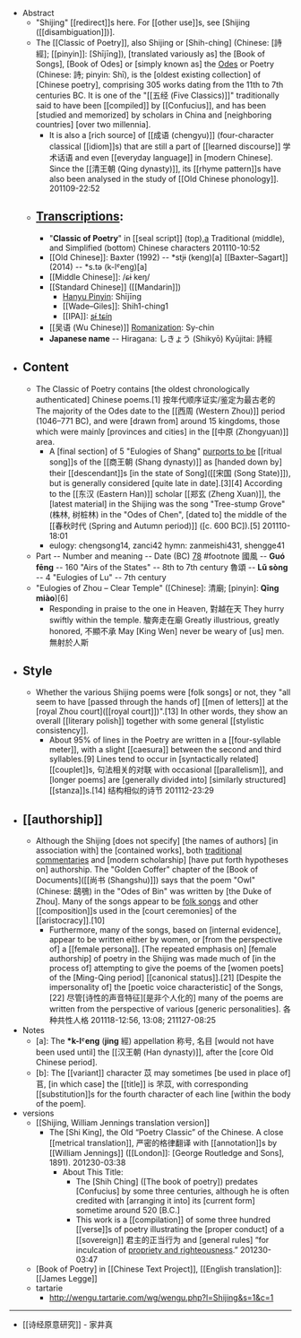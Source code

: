 - Abstract
    - "Shijing" [[redirect]]s here. For [[other use]]s, see [Shijing ([[disambiguation]])].
    - The [[Classic of Poetry]], also Shijing or [Shih-ching] (Chinese: [詩經]; [[pinyin]]: [Shījīng]), [translated variously as] the [Book of Songs], [Book of Odes] or [simply known as] the [Odes]([[ode]]) or Poetry (Chinese: 詩; pinyin: Shī), is the [oldest existing collection] of [Chinese poetry], comprising 305 works dating from the 11th to 7th centuries BC. It is one of the "[[五经 (Five Classics)]]" traditionally said to have been [[compiled]] by [[Confucius]], and has been [studied and memorized] by scholars in China and [neighboring countries] [over two millennia]. 
        - It is also a [rich source] of [[成语 (chengyu)]] (four-character classical [[idiom]]s) that are still a part of [[learned discourse]] 学术话语 and even [[everyday language]] in [modern Chinese]. Since the [[清王朝 (Qing dynasty)]], its [[rhyme pattern]]s have also been analysed in the study of [[Old Chinese phonology]].
201109-22:52
    - ## [Transcriptions]([[transcription]]): 
        - "__Classic of Poetry__" in [[seal script]] (top),[a](https://en.wikipedia.org/wiki/Classic_of_Poetry#cite_note-appellation-1) Traditional (middle), and Simplified (bottom) Chinese characters
201110-10:52 
        - [[Old Chinese]]: Baxter (1992) -- *stjɨ (keng)[a]
[[Baxter–Sagart]] (2014) -- *s.tə (k-lˤeng)[a]
        - [[Middle Chinese]]: /ɕɨ keŋ/
        - [[Standard Chinese]] ([[Mandarin]])
            - [Hanyu Pinyin]([[pinyin]]): Shījīng
            - [[Wade–Giles]]: Shih1-ching1
            - [[IPA]]: [ʂɨ́ tɕíŋ](https://en.wikipedia.org/wiki/Help:IPA/Mandarin)
        - [[吴语 (Wu Chinese)]] [Romanization]([[romanization]]): Sy-chin
        - **Japanese name** -- Hiragana: しきょう (Shikyō)
Kyūjitai: 詩經
- ## Content 
    - The Classic of Poetry contains [the oldest chronologically authenticated] Chinese poems.[1] 按年代顺序证实/鉴定为最古老的 The majority of the Odes date to the [[西周 (Western Zhou)]] period (1046–771 BC), and were [drawn from] around 15 kingdoms, those which were mainly [provinces and cities] in the [[中原 (Zhongyuan)]] area. 
        - A [final section] of 5 "Eulogies of Shang" [purports to be](((B3hzqWB68))) [[ritual song]]s of the [[商王朝 (Shang dynasty)]] as [handed down by] their [[descendant]]s [in the state of Song]([[宋国 (Song State)]]), but is generally considered [quite late in date].[3][4] According to the [[东汉 (Eastern Han)]] scholar [[郑玄 (Zheng Xuan)]], the [latest material] in the Shijing was the song "Tree-stump Grove" (株林, 树桩林) in the "Odes of Chen", [dated to] the middle of the [[春秋时代 (Spring and Autumn period)]] ([c. 600 BC]).[5]
201110-18:01 
        - eulogy: chengsong14, zanci42
hymn: zanmeishi431, shengge41
    - Part -- Number and meaning -- Date (BC) [7](https://en.wikipedia.org/wiki/Classic_of_Poetry#cite_note-FOOTNOTEDobson1964323-8)[8](https://en.wikipedia.org/wiki/Classic_of_Poetry#cite_note-FOOTNOTEBaxter1992355%E2%80%93356-9) #footnote 
國風 -- __Guó fēng__ -- 160 "Airs of the States" -- 8th to 7th century
魯頌 -- __Lǔ sòng__ -- 4 "Eulogies of Lu" -- 7th century
    - "Eulogies of Zhou – Clear Temple" ([Chinese]: 清廟; [pinyin]: __Qīng miào__)[6]
        - Responding in praise to the one in Heaven,             對越在天
They hurry swiftly within the temple.                         駿奔走在廟
Greatly illustrious, greatly honored,                          不顯不承
May [King Wen] never be weary of [us] men.           無射於人斯
- ## Style
    - Whether the various Shijing poems were [folk songs] or not, they "all seem to have [passed through the hands of] [[men of letters]] at the [royal Zhou court]([[royal court]])".[13] In other words, they show an overall [[literary polish]] together with some general [[stylistic consistency]]. 
        - About 95% of lines in the Poetry are written in a [[four-syllable meter]], with a slight [[caesura]] between the second and third syllables.[9] Lines tend to occur in [syntactically related] [[couplet]]s, 句法相关的对联 with occasional [[parallelism]], and [longer poems] are [generally divided into] [similarly structured] [[stanza]]s.[14] 结构相似的诗节
201112-23:29
- ## [[authorship]]
    - Although the Shijing [does not specify] [the names of authors] [in association with] the [contained works], both [traditional commentaries]([[commentary]]) and [modern scholarship] [have put forth hypotheses on] authorship. The "Golden Coffer" chapter of the [Book of Documents]([[尚书 (Shangshu)]]) says that the poem "Owl" (Chinese: 鴟鴞) in the "Odes of Bin" was written by [the Duke of Zhou]. Many of the songs appear to be [folk songs](((TIr3rt9R8))) and other [[composition]]s used in the [court ceremonies] of the [[aristocracy]].[10] 
        - Furthermore, many of the songs, based on [internal evidence], appear to be written either by women, or [from the perspective of] a [[female persona]]. [The repeated emphasis on] [female authorship] of poetry in the Shijing was made much of [in the process of] attempting to give the poems of the [women poets] of the [Ming-Qing period] [[canonical status]].[21] [Despite the impersonality of] the [poetic voice characteristic] of the Songs,[22] 尽管[诗性的声音特征][是非个人化的] many of the poems are written from the perspective of various [generic personalities]. 各种共性人格
201118-12:56, 13:08; 211127-08:25
- Notes
    - [a]: The __*k-lˤeng__ (__jing__ 經) appellation 称号, 名目 [would not have been used until] the [[汉王朝 (Han dynasty)]], after the [core Old Chinese period].
    - [b]: The [[variant]] character 苡 may sometimes [be used in place of] 苢, [in which case] the [[title]] is 芣苡, with corresponding [[substitution]]s for the fourth character of each line [within the body of the poem].
- versions
    - [[Shijing, William Jennings translation version]]
        - The [Shi King], the Old “Poetry Classic” of the Chinese. A close [[metrical translation]], 严密的格律翻译 with [[annotation]]s by [[William Jennings]] ([[London]]: [George Routledge and Sons], 1891).
201230-03:38
            - About This Title:
                - The [Shih Ching] ([The book of poetry]) predates [Confucius] by some three centuries, although he is often credited with [arranging it into] its [current form] sometime around 520 [B.C.] 
                - This work is a [[compilation]] of some three hundred [[verse]]s of poetry illustrating the [proper conduct] of a [[sovereign]] 君主的正当行为 and [general rules] “for inculcation of [propriety and righteousness](((UJWUt79M0))).” 
201230-03:47
    - [Book of Poetry] in [[Chinese Text Project]], [[English translation]]: [[James Legge]]
    - tartarie
        - http://wengu.tartarie.com/wg/wengu.php?l=Shijing&s=1&c=1
- ---
- [[诗经原意研究]] - 家井真
